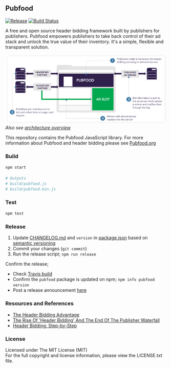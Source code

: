 ## Pubfood

[![Release][release-image]][release-url] [![Build Status][travis-image]][travis-url]


A free and open source header bidding framework built by publishers for publishers.
Pubfood empowers publishers to take back control of their ad stack and unlock the
true value of their inventory. It's a simple, flexible and transparent solution.


![Header Bidding](doc/pubfood-bidding.png "Header Bidding")
*Also see [architecture overview](doc/pubfood-overview.png)*

This repository contains the Pubfood JavaScript library. For more information
about Pubfood and header bidding please see [Pubfood.org](http://pubfood.org/) 


### Build

```bash
npm start

# Outputs
# build/pubfood.js
# build/pubfood.min.js
```

### Test

```bash
npm test
```


### Release

1. Update [CHANGELOG.md](CHANGELOG.md) and `version` in [package.json](https://github.com/pubfood/pubfood/blob/master/package.json#L3)
    based on [semantic versioning](http://semver.org/)
2. Commit your changes (`git commit`)
3. Run the release script; `npm run release`

Confirm the release;
  - Check [Travis build](https://travis-ci.org/pubfood/pubfood)
  - Confirm the `pubfood` package is updated on npm; `npm info pubfood version`
  - Post a release announcement [here](https://pubfood.slack.com/messages/general/)


### Resources and References

- [The Header Bidding Advantage](https://www.yieldbot.com/blog/header-bidding/)
- [The Rise Of 'Header Bidding' And The End Of The Publisher Waterfall](http://adexchanger.com/publishers/the-rise-of-header-bidding-and-the-end-of-the-publisher-waterfall/)
- [Header Bidding: Step-by-Step](http://www.adopsinsider.com/ad-exchanges/diagramming-the-header-bidding-redirect-path/)


### License

Licensed under The MIT License (MIT)  
For the full copyright and license information, please view the LICENSE.txt file.


[release-url]: https://www.npmjs.com/package/pubfood
[release-image]: https://badge.fury.io/js/pubfood.svg

[travis-url]: https://travis-ci.org/pubfood/pubfood
[travis-image]: https://travis-ci.org/pubfood/pubfood.svg?branch=master
